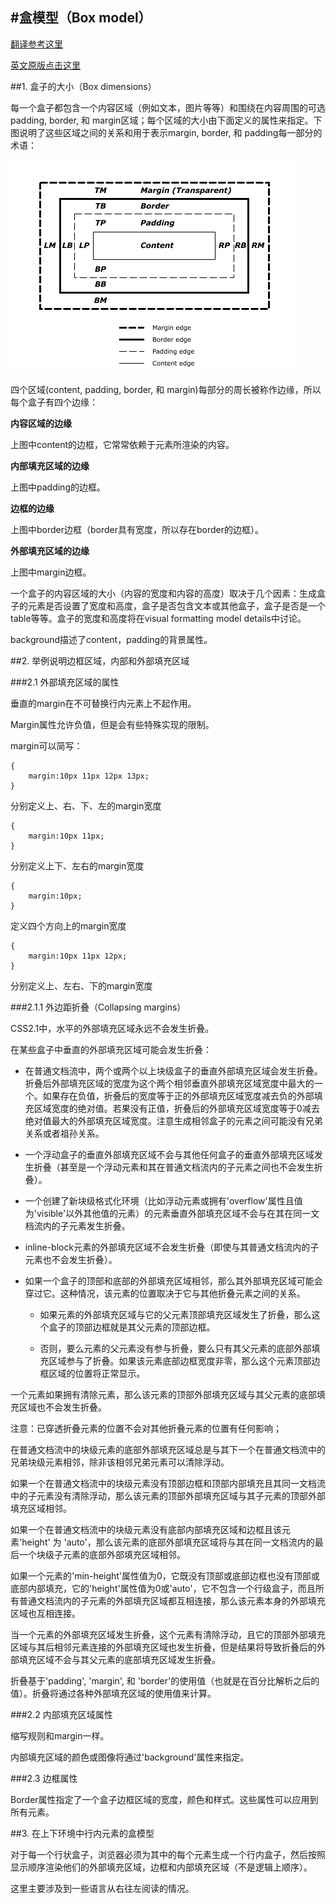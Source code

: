 #盒模型（Box model）
---
[翻译参考这里](http://www.cnblogs.com/-Milo/archive/2010/12/28/2873637.html)

[英文原版点击这里](http://dev.w3.org/csswg/css2/box.html)

##1. 盒子的大小（Box dimensions）

每一个盒子都包含一个内容区域（例如文本，图片等等）和围绕在内容周围的可选padding, border, 和 margin区域；每个区域的大小由下面定义的属性来指定。下图说明了这些区域之间的关系和用于表示margin, border, 和 padding每一部分的术语：

![](img/boxdim.png)

四个区域(content, padding, border, 和 margin)每部分的周长被称作边缘，所以每个盒子有四个边缘：

**内容区域的边缘**

上图中content的边框，它常常依赖于元素所渲染的内容。

**内部填充区域的边缘**

上图中padding的边框。

**边框的边缘**

上图中border边框（border具有宽度，所以存在border的边框）。

**外部填充区域的边缘**

上图中margin边框。

一个盒子的内容区域的大小（内容的宽度和内容的高度）取决于几个因素：生成盒子的元素是否设置了宽度和高度，盒子是否包含文本或其他盒子，盒子是否是一个table等等。盒子的宽度和高度将在visual formatting model details中讨论。

background描述了content，padding的背景属性。

##2. 举例说明边框区域，内部和外部填充区域

###2.1 外部填充区域的属性

垂直的margin在不可替换行内元素上不起作用。

Margin属性允许负值，但是会有些特殊实现的限制。

margin可以简写：

	{
		margin:10px 11px 12px 13px; 
	}
分别定义上、右、下、左的margin宽度

	{
		margin:10px 11px;
	}
分别定义上下、左右的margin宽度

	{
		margin:10px;
	}
定义四个方向上的margin宽度

	{
		margin:10px 11px 12px;
	}
分别定义上、左右、下的margin宽度

###2.1.1 外边距折叠（Collapsing margins）

CSS2.1中，水平的外部填充区域永远不会发生折叠。

在某些盒子中垂直的外部填充区域可能会发生折叠：

- 在普通文档流中，两个或两个以上块级盒子的垂直外部填充区域会发生折叠。折叠后外部填充区域的宽度为这个两个相邻垂直外部填充区域宽度中最大的一个。如果存在负值，折叠后的宽度等于正的外部填充区域宽度减去负的外部填充区域宽度的绝对值。若果没有正值，折叠后的外部填充区域宽度等于0减去绝对值最大的外部填充区域宽度。注意生成相邻盒子的元素之间可能没有兄弟关系或者祖孙关系。


- 一个浮动盒子的垂直外部填充区域不会与其他任何盒子的垂直外部填充区域发生折叠（甚至是一个浮动元素和其在普通文档流内的子元素之间也不会发生折叠）。


- 一个创建了新块级格式化环境（比如浮动元素或拥有'overflow'属性且值为'visible'以外其他值的元素）的元素垂直外部填充区域不会与在其在同一文档流内的子元素发生折叠。


- inline-block元素的外部填充区域不会发生折叠（即使与其普通文档流内的子元素也不会发生折叠）。


- 如果一个盒子的顶部和底部的外部填充区域相邻，那么其外部填充区域可能会穿过它。这种情况，该元素的位置取决于它与其他折叠元素之间的关系。


	- 如果元素的外部填充区域与它的父元素顶部填充区域发生了折叠，那么这个盒子的顶部边框就是其父元素的顶部边框。
	
	
	-  否则，要么元素的父元素没有参与折叠，要么只有其父元素的底部外部填充区域参与了折叠。如果该元素底部边框宽度非零，那么这个元素顶部边框区域的位置将正常显示。


一个元素如果拥有清除元素，那么该元素的顶部外部填充区域与其父元素的底部填充区域也不会发生折叠。

注意：已穿透折叠元素的位置不会对其他折叠元素的位置有任何影响；

在普通文档流中的块级元素的底部外部填充区域总是与其下一个在普通文档流中的兄弟块级元素相邻，除非该相邻兄弟元素可以清除浮动。

如果一个在普通文档流中的块级元素没有顶部边框和顶部内部填充且其同一文档流中的子元素没有清除浮动，那么该元素的顶部外部填充区域与其子元素的顶部外部填充区域相邻。

如果一个在普通文档流中的块级元素没有底部内部填充区域和边框且该元素'height' 为 'auto'，那么该元素的底部外部填充区域将与其在同一文档流内的最后一个块级子元素的底部外部填充区域相邻。

如果一个元素的'min-height'属性值为0，它既没有顶部或底部边框也没有顶部或底部内部填充，它的'height'属性值为0或'auto'，它不包含一个行级盒子，而且所有普通文档流内的子元素的外部填充区域都互相连接，那么该元素本身的外部填充区域也互相连接。

当一个元素的外部填充区域发生折叠，这个元素有清除浮动，且它的顶部外部填充区域与其后相邻元素连接的外部填充区域也发生折叠，但是结果将导致折叠后的外部填充区域不会与其父元素的底部填充区域发生折叠。

折叠基于'padding', 'margin', 和 'border'的使用值（也就是在百分比解析之后的值）。折叠将通过各种外部填充区域的使用值来计算。

###2.2 内部填充区域属性

缩写规则和margin一样。

内部填充区域的颜色或图像将通过'background'属性来指定。

###2.3 边框属性

Border属性指定了一个盒子边框区域的宽度，颜色和样式。这些属性可以应用到所有元素。

##3. 在上下环境中行内元素的盒模型

对于每一个行状盒子，浏览器必须为其中的每个元素生成一个行内盒子，然后按照显示顺序渲染他们的外部填充区域，边框和内部填充区域（不是逻辑上顺序）。

这里主要涉及到一些语言从右往左阅读的情况。